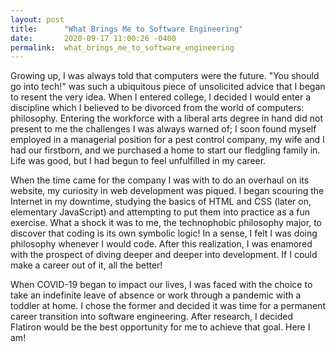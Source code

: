 ```yaml
---
layout: post
title:      "What Brings Me to Software Engineering"
date:       2020-09-17 11:00:26 -0400
permalink:  what_brings_me_to_software_engineering
---
```



Growing up, I was always told that computers were the future. "You should go into tech!" was such a ubiquitous piece of unsolicited advice that I began to resent the very idea. When I entered college, I decided I would enter a discipline which I believed to be divorced from the world of computers: philosophy. Entering the workforce with a liberal arts degree in hand did not present to me the challenges I was always warned of; I soon found myself employed in a managerial position for a pest control company, my wife and I had our firstborn, and we purchased a home to start our fledgling family in. Life was good, but I had begun to feel unfulfilled in my career. 

When the time came for the company I was with to do an overhaul on its website, my curiosity in web development was piqued. I began scouring the Internet in my downtime, studying the basics of HTML and CSS (later on, elementary JavaScript) and attempting to put them into practice as a fun exercise. What a shock it was to me, the technophobic philosophy major, to discover that coding is its own symbolic logic! In a sense, I felt I was doing philosophy whenever I would code. After this realization, I was enamored with the prospect of diving deeper and deeper into development. If I could make a career out of it, all the better! 

When COVID-19 began to impact our lives, I was faced with the choice to take an indefinite leave of absence or work through a pandemic with a toddler at home. I chose the former and decided it was time for a permanent career transition into software engineering. After research, I decided Flatiron would be the best opportunity for me to achieve that goal. Here I am!
